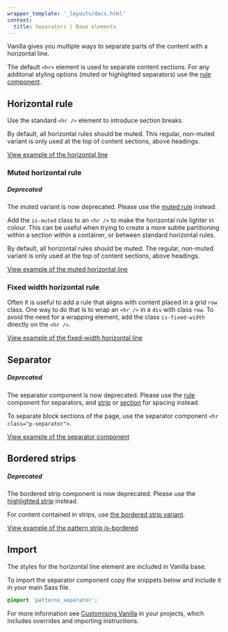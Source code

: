 ```yaml
---
wrapper_template: '_layouts/docs.html'
context:
  title: Separators | Base elements
---
```


Vanilla gives you multiple ways to separate parts of the content with a horizontal line.

The default `<hr>` element is used to separate content sections. For any additonal styling options (muted or highlighted separators) use the [rule component](/docs/patterns/rule).

## Horizontal rule

Use the standard `<hr />` element to introduce section breaks.

By default, all horizontal rules should be muted. This regular, non-muted
variant is only used at the top of content sections, above headings.

<div class="embedded-example"><a href="/docs/examples/base/hr/default" class="js-example">
View example of the horizontal line
</a></div>

### Muted horizontal rule

<div class="p-notification--negative">
  <div class="p-notification__content">
    <h5 class="p-notification__title">Deprecated</h5>
    <p class="p-notification__message">The muted variant is now deprecated. Please use the <a href="/docs/patterns/rule#muted">muted rule</a> instead.</p>
  </div>
</div>

Add the `is-muted` class to an `<hr />` to make the horizontal rule lighter in colour.
This can be useful when trying to create a more subtle partitioning within a section within a container, or between standard horizontal rules.

By default, all horizontal rules should be muted. The regular, non-muted variant
is only used at the top of content sections, above headings.

<div class="embedded-example"><a href="/docs/examples/base/hr/muted/" class="js-example">
View example of the muted horizontal line
</a></div>

### Fixed width horizontal rule

Often it is useful to add a rule that aligns with content placed in a grid `row` class. One way to do that is to wrap an `<hr />` in a `div` with class `row`. To avoid the need for a wrapping element, add the class `is-fixed-width` directly on the `<hr />`.

<div class="embedded-example"><a href="/docs/examples/base/hr/fixed-width/" class="js-example">
View example of the fixed-width horizontal line
</a></div>

## Separator

<div class="p-notification--negative">
  <div class="p-notification__content">
    <h5 class="p-notification__title">Deprecated</h5>
    <p class="p-notification__message">The separator component is now deprecated. Please use the <a href="/docs/patterns/rule">rule</a> component for separators, and <a href="/docs/patterns/strip">strip</a> or <a href="/docs/patterns/section">section</a> for spacing instead.</p>
  </div>
</div>

To separate block sections of the page, use the separator component `<hr class="p-separator">`.

<div class="embedded-example"><a href="/docs/examples/patterns/separator/" class="js-example">
View example of the separator component
</a></div>

## Bordered strips

<div class="p-notification--negative">
  <div class="p-notification__content">
    <h5 class="p-notification__title">Deprecated</h5>
    <p class="p-notification__message">The bordered strip component is now deprecated. Please use the <a href="/docs/patterns/strip#highlighted-strip">highlighted strip</a> instead.</p>
  </div>
</div>

For content contained in strips, use [the bordered strip variant](/docs/patterns/strip#bordered-strip).

<div class="embedded-example"><a href="/docs/examples/patterns/strips/is-bordered/" class="js-example">
View example of the pattern strip is-bordered
</a></div>

## Import

The styles for the horizontal line element are included in Vanilla base.

To import the separator component copy the snippets below and include it in your main Sass file.

```scss
@import 'patterns_separator';
```

For more information see [Customising Vanilla](/docs/customising-vanilla/) in your projects, which includes overrides and importing instructions.
